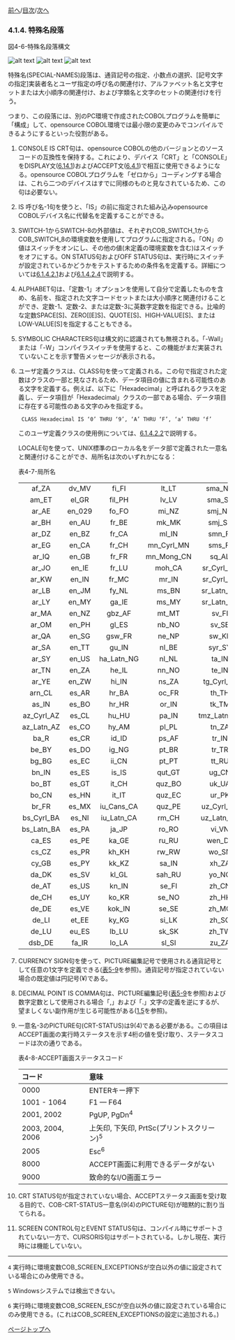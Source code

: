 <!--navi start1-->
[前へ](4-1-3.md)/[目次](https://opensourcecobol.github.io/markdown/TOC.html)/[次へ](4-2-1-1.md)
<!--navi end1-->
### 4.1.4. 特殊名段落

図4-6-特殊名段落構文

![alt text](Image/4-6-1.png)
![alt text](Image/4-6-2.png)
![alt text](Image/4-6-3.png)

特殊名(SPECIAL-NAMES)段落は、通貨記号の指定、小数点の選択、[記号文字の指定]実装者名とユーザ指定の呼び名の関連付け、アルファベット名と文字セットまたは大小順序の関連付け、および字類名と文字のセットの関連付けを行う。

つまり、この段落には、別のPC環境で作成されたCOBOLプログラムを簡単に「構成」して、opensource COBOL環境では最小限の変更のみでコンパイルできるようにするといった役割がある。

1. CONSOLE IS CRT句は、opensource COBOLの他のバージョンとのソースコードの互換性を保持する。これにより、デバイス「CRT」と「CONSOLE」をDISPLAY文([6.14.1](6-14-1.md))およびACCEPT文([6.4.1](6-4-1.md))で相互に使用できるようになる。opensource COBOLプログラムを「ゼロから」コーディングする場合は、これら二つのデバイスはすでに同様のものと見なされているため、この句は必要ない。

2. IS 呼び名-1句を使うと、「IS」の前に指定された組み込みopensource COBOLデバイス名に代替名を定義することができる。

3. SWITCH-1からSWITCH-8の外部値は、それぞれCOB_SWITCH_1からCOB_SWITCH_8の環境変数を使用してプログラムに指定される。「ON」の値はスイッチをオンにし、その他の値(未定義の環境変数を含む)はスイッチをオフにする。ON STATUS句およびOFF STATUS句は、実行時にスイッチが設定されているかどうかをテストするための条件名を定義する。詳細については[6.1.4.2.1](6-1-4-2.md#61421-条件名レベル88項目)および[6.1.4.2.4](6-1-4-2.md#61424-スイッチ状態条件)で説明する。

4. ALPHABET句は、「定数-1」オプションを使用して自分で定義したものを含め、名前を、指定された文字コードセットまたは大小順序と関連付けることができ、定数-1、定数-2、または定数-3に英数字定数を指定できる。比喩的な定数SPACE[S]、ZERO[[E]S]、QUOTE[S]、HIGH-VALUE[S]、またはLOW-VALUE[S]を指定することもできる。

5. SYMBOLIC CHARACTERS句は構文的に認識されても無視される。「-Wall」または「-W」コンパイラスイッチを使用すると、この機能がまだ実装されていないことを示す警告メッセージが表示される。

6. ユーザ定義クラスは、CLASS句を使って定義される。この句で指定された定数はクラスの一部と見なされるため、データ項目の値に含まれる可能性のある文字を定義する。例えば、以下に「Hexadecimal」と呼ばれるクラスを定義し、データ項目が「Hexadecimal」クラスの一部である場合、データ項目に存在する可能性のある文字のみを指定する。

        CLASS Hexadecimal IS ‘0’ THRU ‘9’, ‘A’ THRU ‘F’, ‘a’ THRU ‘f’

    このユーザ定義クラスの使用例については、[6.1.4.2.2](6-1-4-2.md#61422-字類条件)で説明する。

   LOCALE句を使って、UNIX標準のローカル名をデータ部で定義された一意名と関連付けることができ、局所名は次のいずれかになる：

   表4-7-局所名

   | | | | | |
   | :---: | :---: | :---: | :---: | :---: |
   | af_ZA   | dv_MV   | fi_FI   | lt_LT   | sma_NO  |
    | am_ET   | el_GR   | fil_PH  | lv_LV   | sma_SE  |
    | ar_AE   | en_029  | fo_FO   | mi_NZ   | smj_NO  |
    | ar_BH   | en_AU   | fr_BE   | mk_MK   | smj_SE  |
    | ar_DZ   | en_BZ   | fr_CA   | ml_IN   | smn_FI  |
    | ar_EG   | en_CA   | fr_CH   | mn_Cyrl_MN | sms_FI |
    | ar_IQ   | en_GB   | fr_FR   | mn_Mong_CN | sq_AL  |
    | ar_JO   | en_IE   | fr_LU   | moh_CA  | sr_Cyrl_BA |
    | ar_KW   | en_IN   | fr_MC   | mr_IN   | sr_Cyrl_CS |
    | ar_LB   | en_JM   | fy_NL   | ms_BN   | sr_Latn_BA |
    | ar_LY   | en_MY   | ga_IE   | ms_MY   | sr_Latn_CS |
    | ar_MA   | en_NZ   | gbz_AF  | mt_MT   | sv_FI   |
    | ar_OM   | en_PH   | gl_ES   | nb_NO   | sv_SE   |
    | ar_QA   | en_SG   | gsw_FR  | ne_NP   | sw_KE   |
    | ar_SA   | en_TT   | gu_IN   | nl_BE   | syr_SY  |
    | ar_SY   | en_US   | ha_Latn_NG | nl_NL | ta_IN  |
    | ar_TN   | en_ZA   | he_IL   | nn_NO   | te_IN   |
    | ar_YE   | en_ZW   | hi_IN   | ns_ZA   | tg_Cyrl_TJ |
    | arn_CL  | es_AR   | hr_BA   | oc_FR   | th_TH   |
    | as_IN   | es_BO   | hr_HR   | or_IN   | tk_TM   |
    | az_Cyrl_AZ | es_CL | hu_HU   | pa_IN   | tmz_Latn_DZ |
    | az_Latn_AZ | es_CO | hy_AM   | pl_PL   | tn_ZA   |
    | ba_R    | es_CR   | id_ID   | ps_AF   | tr_IN   |
    | be_BY   | es_DO   | ig_NG   | pt_BR   | tr_TR   |
    | bg_BG   | es_EC   | ii_CN   | pt_PT   | tt_RU   |
    | bn_IN   | es_ES   | is_IS   | qut_GT  | ug_CN   |
    | bo_BT   | es_GT   | it_CH   | quz_BO  | uk_UA   |
    | bo_CN   | es_HN   | it_IT   | quz_EC  | ur_PK   |
    | br_FR   | es_MX   | iu_Cans_CA | quz_PE | uz_Cyrl_UZ |
    | bs_Cyrl_BA | es_NI | iu_Latn_CA | rm_CH | uz_Latn_UZ |
    | bs_Latn_BA | es_PA | ja_JP   | ro_RO   | vi_VN   |
    | ca_ES   | es_PE   | ka_GE   | ru_RU   | wen_DE  |
    | cs_CZ   | es_PR   | kh_KH   | rw_RW   | wo_SN   |
    | cy_GB   | es_PY   | kk_KZ   | sa_IN   | xh_ZA   |
    | da_DK   | es_SV   | kl_GL   | sah_RU  | yo_NG   |
    | de_AT   | es_US   | kn_IN   | se_FI   | zh_CN   |
    | de_CH   | es_UY   | ko_KR   | se_NO   | zh_HK   |
    | de_DE   | es_VE   | kok_IN  | se_SE   | zh_MO   |
    | de_LI   | et_EE   | ky_KG   | si_LK   | zh_SG   |
    | de_LU   | eu_ES   | lb_LU   | sk_SK   | zh_TW   |
    | dsb_DE  | fa_IR   | lo_LA   | sl_SI   | zu_ZA   |


7. CURRENCY SIGN句を使って、PICTURE編集記号で使用される通貨記号として任意の1文字を定義できる([表5-9](5-3.md)を参照)。通貨記号が指定されていない場合の既定値は円記号(¥)である。

8. DECIMAL POINT IS COMMA句は、PICTURE編集記号([表5-9](5-3.md)を参照)および数字定数として使用される場合「,」および「.」文字の定義を逆にするが、望ましくない副作用が生じる可能性がある([1.5](1-5.md)を参照)。

9. 一意名-3のPICTURE句(CRT-STATUS)は9(4)である必要がある。この項目はACCEPT画面の実行時ステータスを示す4桁の値を受け取り、ステータスコードは次の通りである。

    表4-8-ACCEPT画面ステータスコード

    | コード | 意味  |
    | :--- | :--- |
    | 0000 | ENTERキー押下 |
    | 1001 - 1064| F1 — F64 |
    | 2001, 2002 | PgUP, PgDn<sup>4</sup> |
    | 2003, 2004, 2006|上矢印, 下矢印, PrtSc(プリントスクリーン)<sup>5</sup> |
    | 2005 | Esc<sup>6</sup> |
    | 8000 | ACCEPT画面に利用できるデータがない |
    | 9000 | 致命的なI/O画面エラー |


10. CRT STATUS句が指定されていない場合、ACCEPTステータス画面を受け取る目的で、COB-CRT-STATUS一意名(9(4)のPICTURE句)が暗黙的に割り当てられる。

11. SCREEN CONTROL句とEVENT STATUS句は、コンパイル時にサポートされていない一方で、CURSORIS句はサポートされている。しかし現在、実行時には機能していない。

---

`4` 実行時に環境変数COB_SCREEN_EXCEPTIONSが空白以外の値に設定されている場合にのみ使用できる。

`5` Windowsシステムでは検出できない。

`6` 実行時に環境変数COB_SCREEN_ESCが空白以外の値に設定されている場合にのみ使用できる。(これはCOB_SCREEN_EXCEPTIONSの設定に追加される。)

<!--navi start2-->

[ページトップへ](4-1-4.md)
<!--navi end2-->
